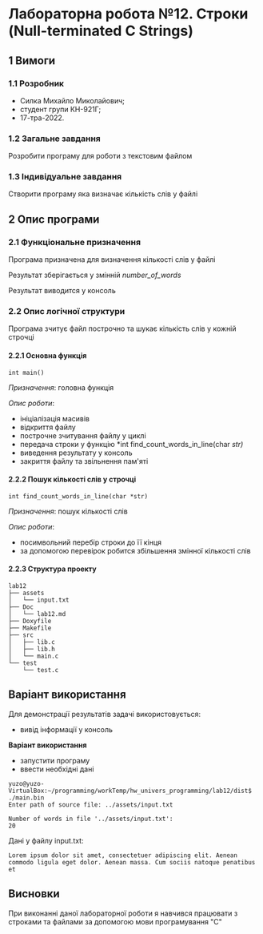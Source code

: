 # Лабораторна робота №12. Строки (Null-terminated C Strings)

## 1 Вимоги

### 1.1 Розробник

* Силка Михайло Миколайович;
* студент групи КН-921Г;
* 17-тра-2022.

### 1.2 Загальне завдання

Розробити програму для роботи з текстовим файлом

### 1.3 Індивідуальне завдання

Створити програму яка визначає кількість слів у файлі

## 2 Опис програми

### 2.1 Функціональне призначення

Програма призначена для визначення кількості слів у файлі

Результат зберігається у змінній *number_of_words*

Результат виводится у консоль

### 2.2 Опис логічної структури

Програма зчитує файл построчно та шукає кількість слів у кожній строчці

#### 2.2.1 Основна функція

```
int main()
```

*Призначення*: головна функція

*Опис роботи*:
 - ініціалізація масивів
 - відкриття файлу 
 - построчне зчитування файлу у циклі
 - передача строки у функцію *int find_count_words_in_line(char *str)*
 - виведення результату у консоль
 - закриття файлу та звільнення пам'яті

#### 2.2.2 Пошук кількості слів у строчці 

```
int find_count_words_in_line(char *str)
```

*Призначення*: пошук кількості слів

*Опис роботи*:
 - посимвольний перебір строки до її кінця
 - за допомогою перевірок робится збільшення змінної кількості слів

#### 2.2.3 Структура проекту

```
lab12
├── assets
│   └── input.txt
├── Doc
│   └── lab12.md
├── Doxyfile
├── Makefile
├── src
│   ├── lib.c
│   ├── lib.h
│   └── main.c
└── test
    └── test.c

```

## Варіант використання

Для демонстрації результатів задачі використовується:

 - вивід інформації у консоль

**Варіант використання**

 - запустити програму
 - ввести необхідні дані

```
yuzo@yuzo-VirtualBox:~/programming/workTemp/hw_univers_programming/lab12/dist$ ./main.bin 
Enter path of source file: ../assets/input.txt

Number of words in file '../assets/input.txt': 
20
```

Дані у файлу input.txt:

```
Lorem ipsum dolor sit amet, consectetuer adipiscing elit. Aenean commodo ligula eget dolor. Aenean massa. Cum sociis natoque penatibus et
```

## Висновки

При виконанні даної лабораторної роботи я навчився працювати з строками та файлами за допомогою мови програмування "С"